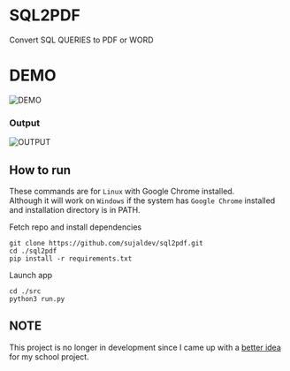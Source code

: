 # SQL2PDF

Convert SQL QUERIES to PDF or WORD

# DEMO
![DEMO](https://media.giphy.com/media/jtPHDaLlI0D937lYpP/giphy.gif)

### Output
![OUTPUT](https://media.giphy.com/media/XlGaG7WSqqRH9kJBJF/giphy.gif)


## How to run
These commands are for `Linux` with Google Chrome installed.\
Although it will work on `Windows` if the system has `Google Chrome`
installed and installation directory is in PATH.

Fetch repo and install dependencies
```shell
git clone https://github.com/sujaldev/sql2pdf.git
cd ./sql2pdf
pip install -r requirements.txt
```
Launch app
```shell
cd ./src
python3 run.py
```

## NOTE
This project is no longer in development
since I came up with a [better idea](https://github.com/sujaldev/skylon) for my school project.
